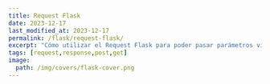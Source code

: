 ```yaml
---
title: Request Flask
date: 2023-12-17
last_modified_at: 2023-12-17
permalink: /flask/request-flask/
excerpt: "Cómo utilizar el Request Flask para poder pasar parámetros vía GET y POST al servidor."
tags: [request,response,post,get]
image:
  path: /img/covers/flask-cover.png
---
```

